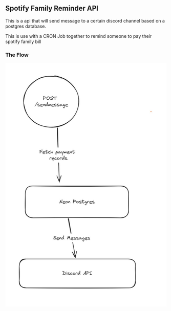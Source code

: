## Spotify Family Reminder API
This is a api that will send message to a certain discord channel based on a postgres database.

This is use with a CRON Job together to remind someone to pay their spotify family bill

### The Flow
![The Flow](./picture/flow.jpg)